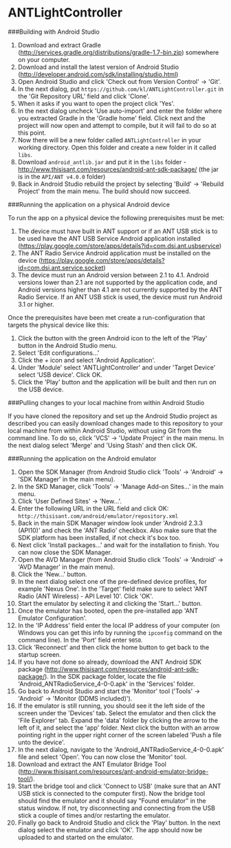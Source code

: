 ANTLightController
==================

###Building with Android Studio

1. Download and extract Gradle (http://services.gradle.org/distributions/gradle-1.7-bin.zip) somewhere on your computer.
2. Download and install the latest version of Android Studio (http://developer.android.com/sdk/installing/studio.html)
3. Open Android Studio and click 'Check out from Version Control' -> 'Git'.
4. In the next dialog, put ```https://github.com/kl/ANTLightController.git``` in the 'Git Repository URL' field and click 'Clone'.
5. When it asks if you want to open the project click 'Yes'.
6. In the next dialog uncheck 'Use auto-import' and enter the folder where you extracted Gradle in the 'Gradle home' field. Click next and the project will now open and attempt to compile, but it will fail to do so at this point.
7. Now there will be a new folder called ```ANTLightController``` in your working directory. Open this folder and create a new folder in it called ```libs```.
7. Download ```android_antlib.jar``` and put it in the ```libs``` folder - http://www.thisisant.com/resources/android-ant-sdk-package/ (the jar is in the ```API/ANT v4.0.0``` folder)
8. Back in Android Studio rebuild the project by selecting 'Build' -> 'Rebuild Project' from the main menu. The build should now succeed.

###Running the application on a physical Android device

To run the app on a physical device the following prerequisites must be met:
  1. The device must have built in ANT support or if an ANT USB stick is to be used have the ANT USB Service Android application installed (https://play.google.com/store/apps/details?id=com.dsi.ant.usbservice)
  2. The ANT Radio Service Android application must be installed on the device (https://play.google.com/store/apps/details?id=com.dsi.ant.service.socket)
  3. The device must run an Android version between 2.1 to 4.1. Android versions lower than 2.1 are not supported by the application code, and Android versions higher than 4.1 are not currently supported by the ANT Radio Service. If an ANT USB stick is used, the device must run Android 3.1 or higher.

Once the prerequisites have been met create a run-configuration that targets the physical device like this:

1. Click the button with the green Android icon to the left of the 'Play' button in the Android Studio menu.
2. Select 'Edit configurations...'
3. Click the + icon and select 'Android Application'.
4. Under 'Module' select 'ANTLightController' and under 'Target Device' select 'USB device'. Click OK.
5. Click the 'Play' button and the application will be built and then run on the USB device.

###Pulling changes to your local machine from within Android Studio

If you have cloned the repository and set up the Android Studio project as described you can easily download changes made to this repository to your local machine from within Android Studio, without using Git from the command line. To do so, click 'VCS' -> 'Update Project' in the main menu. In the next dialog select 'Merge' and 'Using Stash' and then click OK.

###Running the application on the Android emulator

1. Open the SDK Manager (from Android Studio click 'Tools' -> 'Android' -> 'SDK Manager' in the main menu).
2. In the SKD Manager, click 'Tools' -> 'Manage Add-on Sites...' in the main menu.
3. Click 'User Defined Sites' -> 'New...'.
4. Enter the following URL in the URL field and click OK: ```http://thisisant.com/android/emulator/repository.xml```
5. Back in the main SDK Manager window look under 'Android 2.3.3 (API10)' and check the 'ANT Radio' checkbox. Also make sure that the SDK platform has been installed, if not check it's box too.
6. Next click 'Install packages...' and wait for the installation to finish. You can now close the SDK Manager.
7. Open the AVD Manager (from Android Studio click 'Tools' -> 'Android' -> 'AVD Manager' in the main menu).
8. Click the 'New...' button.
9. In the next dialog select one of the pre-defined device profiles, for example 'Nexus One'. In the 'Target' field make sure to select 'ANT Radio (ANT Wireless) - API Level 10'. Click 'OK'.
10. Start the emulator by selecting it and clicking the 'Start...' button.
11. Once the emulator has booted, open the pre-installed app 'ANT Emulator Configuration'.
12. In the 'IP Address' field enter the local IP address of your computer (on Windows you can get this info by running the ```ipconfig``` command on the command line). In the 'Port' field enter ```9050```.
13. Click 'Reconnect' and then click the home button to get back to the startup screen.
14. If you have not done so already, download the ANT Android SDK package (http://www.thisisant.com/resources/android-ant-sdk-package/). In the SDK package folder, locate the file 'Android_ANTRadioService_4-0-0.apk' in the 'Services' folder.
15. Go back to Android Studio and start the 'Monitor' tool ('Tools' -> 'Android' -> 'Monitor (DDMS included)').
16. If the emulator is still running, you should see it the left side of the screen under the 'Devices' tab. Select the emulator and then click the 'File Explorer' tab. Expand the 'data' folder by clicking the arrow to the left of it, and select the 'app' folder. Next click the button with an arrow pointing right in the upper right corner of the screen labeled 'Push a file unto the device'.
17. In the next dialog, navigate to the 'Android_ANTRadioService_4-0-0.apk' file and select 'Open'. You can now close the 'Monitor' tool.
18. Download and extract the ANT Emulator Bridge Tool (http://www.thisisant.com/resources/ant-android-emulator-bridge-tool/).
19. Start the bridge tool and click 'Connect to USB' (make sure that an ANT USB stick is connected to the computer first). Now the bridge tool should find the emulator and it should say "Found emulator" in the status window. If not, try disconnecting and connecting from the USB stick a couple of times and/or restarting the emulator.
20. Finally go back to Android Studio and click the 'Play' button. In the next dialog select the emulator and click 'OK'. The app should now be uploaded to and started on the emulator.
